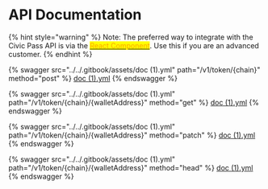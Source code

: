 # API Documentation

{% hint style="warning" %}
Note: The preferred way to integrate with the Civic Pass API is via the [<mark style="color:orange;">React Component</mark>](../ui-integration-react-component/). Use this if you are an advanced customer.
{% endhint %}

{% swagger src="../../.gitbook/assets/doc (1).yml" path="/v1/token/{chain}" method="post" %}
[doc (1).yml](<../../.gitbook/assets/doc (1).yml>)
{% endswagger %}

{% swagger src="../../.gitbook/assets/doc (1).yml" path="/v1/token/{chain}/{walletAddress}" method="get" %}
[doc (1).yml](<../../.gitbook/assets/doc (1).yml>)
{% endswagger %}

{% swagger src="../../.gitbook/assets/doc (1).yml" path="/v1/token/{chain}/{walletAddress}" method="patch" %}
[doc (1).yml](<../../.gitbook/assets/doc (1).yml>)
{% endswagger %}

{% swagger src="../../.gitbook/assets/doc (1).yml" path="/v1/token/{chain}/{walletAddress}" method="head" %}
[doc (1).yml](<../../.gitbook/assets/doc (1).yml>)
{% endswagger %}
